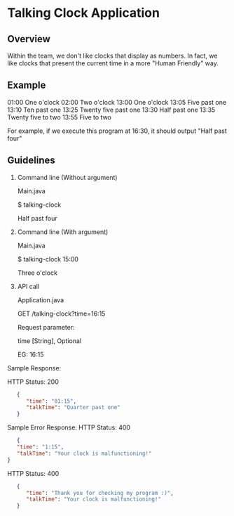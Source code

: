 # Talking Clock Application

## Overview
Within the team, we don't like clocks that display as numbers. In fact, we like clocks that present the current time in a more "Human Friendly" way.

## Example
01:00 One o'clock
02:00 Two o'clock
13:00 One o'clock
13:05 Five past one
13:10 Ten past one
13:25 Twenty five past one
13:30 Half past one
13:35 Twenty five to two
13:55 Five to two

For example, if we execute this program at 16:30, it should output "Half past four"

## Guidelines
1. Command line (Without argument)
   
   Main.java

   $ talking-clock

   Half past four 

2. Command line (With argument)

   Main.java

   $ talking-clock 15:00

   Three o'clock 

3. API call

   Application.java

    GET /talking-clock?time=16:15


    Request parameter:

    time [String], Optional

    EG: 16:15

Sample Response:

HTTP Status: 200
```json
   {
      "time": "01:15",
      "talkTime": "Quarter past one"
   }
```

Sample Error Response:
HTTP Status: 400
```json
   {
   "time": "1:15",
   "talkTime": "Your clock is malfunctioning!"
}
```

HTTP Status: 400
```json
   {
      "time": "Thank you for checking my program :)",
      "talkTime": "Your clock is malfunctioning!"
   }
```
